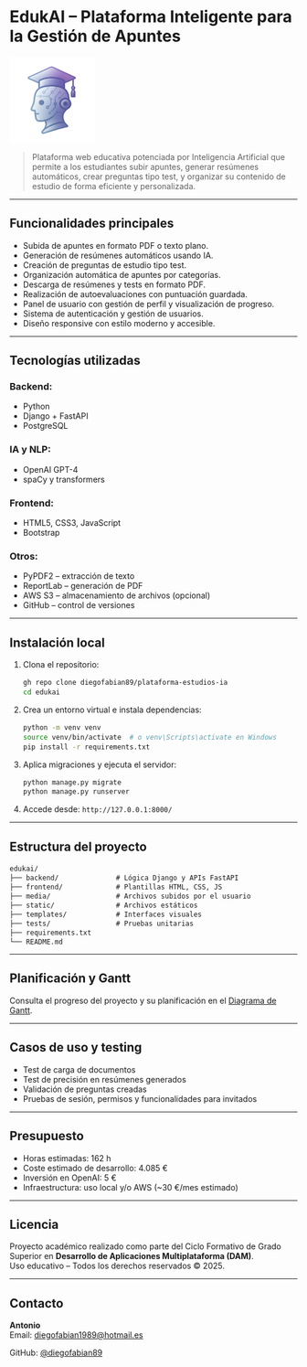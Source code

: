 # EdukAI – Plataforma Inteligente para la Gestión de Apuntes
<img src="static/img/logo_frontal.png" alt="EdukAI Logo" width="150"/>  

> Plataforma web educativa potenciada por Inteligencia Artificial que permite a los estudiantes subir apuntes, generar resúmenes automáticos, crear preguntas tipo test, y organizar su contenido de estudio de forma eficiente y personalizada.

---

##  Funcionalidades principales

-  Subida de apuntes en formato PDF o texto plano.
-  Generación de resúmenes automáticos usando IA.
-  Creación de preguntas de estudio tipo test.
-  Organización automática de apuntes por categorías.
-  Descarga de resúmenes y tests en formato PDF.
-  Realización de autoevaluaciones con puntuación guardada.
-  Panel de usuario con gestión de perfil y visualización de progreso.
-  Sistema de autenticación y gestión de usuarios.
-  Diseño responsive con estilo moderno y accesible.

---

##  Tecnologías utilizadas

### Backend:
- Python
- Django + FastAPI
- PostgreSQL

### IA y NLP:
- OpenAI GPT-4
- spaCy y transformers

### Frontend:
- HTML5, CSS3, JavaScript
- Bootstrap

### Otros:
- PyPDF2 – extracción de texto
- ReportLab – generación de PDF
- AWS S3 – almacenamiento de archivos (opcional)
- GitHub – control de versiones

---

##  Instalación local

1. Clona el repositorio:
   ```bash
   gh repo clone diegofabian89/plataforma-estudios-ia
   cd edukai
   ```

2. Crea un entorno virtual e instala dependencias:
   ```bash
   python -m venv venv
   source venv/bin/activate  # o venv\Scripts\activate en Windows
   pip install -r requirements.txt
   ```

3. Aplica migraciones y ejecuta el servidor:
   ```bash
   python manage.py migrate
   python manage.py runserver
   ```

4. Accede desde: `http://127.0.0.1:8000/`

---

##  Estructura del proyecto

```
edukai/
├── backend/              # Lógica Django y APIs FastAPI
├── frontend/             # Plantillas HTML, CSS, JS
├── media/                # Archivos subidos por el usuario
├── static/               # Archivos estáticos
├── templates/            # Interfaces visuales
├── tests/                # Pruebas unitarias
├── requirements.txt
└── README.md
```

---

##  Planificación y Gantt

Consulta el progreso del proyecto y su planificación en el [Diagrama de Gantt](https://github.com/tuusuario/edukai/gantt).

---

##  Casos de uso y testing

- Test de carga de documentos
- Test de precisión en resúmenes generados
- Validación de preguntas creadas
- Pruebas de sesión, permisos y funcionalidades para invitados

---

##  Presupuesto

- Horas estimadas: 162 h
- Coste estimado de desarrollo: 4.085 €
- Inversión en OpenAI: 5 €
- Infraestructura: uso local y/o AWS (~30 €/mes estimado)

---

##  Licencia

Proyecto académico realizado como parte del Ciclo Formativo de Grado Superior en **Desarrollo de Aplicaciones Multiplataforma (DAM)**.  
Uso educativo – Todos los derechos reservados © 2025.

---

##  Contacto

**Antonio**  
Email: diegofabian1989@hotmail.es  

GitHub: [@diegofabian89](https://github.com/diegofabian89/plataforma-estudios-ia.git)